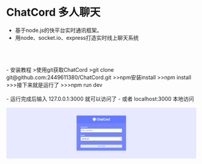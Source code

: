 # ChatCord 多人聊天

- 基于node.js的快平台实时通讯框架。
- 用node、socket.io、express打造实时线上聊天系统
<br />
<br />
<br /> 
- 安装教程
>使用git获取ChatCord
>git clone git@github.com:2449611380/ChatCord.git
>>npm安装install
>>npm install
>>>接下来就是运行了
>>>npm run dev
<br />
<br />
- 运行完成后输入 127.0.0.1:3000 就可以访问了
- 或者 localhost:3000 本地访问

<code><img src="https://github.com/2449611380/ChatCord/blob/main/effect%20img/01.png"></code>
